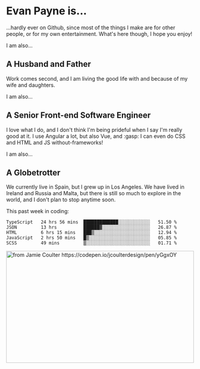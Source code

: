 # Evan Payne is...
...hardly ever on Github, since most of the things I make are for other people, or for my own entertainment.  What's here though, I hope you enjoy!

I am also...
## A Husband and Father
Work comes second, and I am living the good life with and because of my wife and daughters.

I am also...
## A Senior Front-end Software Engineer
I love what I do, and I don't think I'm being prideful when I say I'm really good at it.  I use Angular a lot, but also Vue, and :gasp: I can even do CSS and HTML and JS without-frameworks!

I am also...
## A Globetrotter
We currently live in Spain, but I grew up in Los Angeles.  We have lived in Ireland and Russia and Malta, but there is still so much to explore in the world, and I don't plan to stop anytime soon.

This past week in coding:
<!--START_SECTION:waka-->
```text
TypeScript   24 hrs 56 mins  █████████████░░░░░░░░░░░░   51.50 % 
JSON         13 hrs          ██████▓░░░░░░░░░░░░░░░░░░   26.87 % 
HTML         6 hrs 15 mins   ███▒░░░░░░░░░░░░░░░░░░░░░   12.94 % 
JavaScript   2 hrs 50 mins   █▒░░░░░░░░░░░░░░░░░░░░░░░   05.85 % 
SCSS         49 mins         ▒░░░░░░░░░░░░░░░░░░░░░░░░   01.71 % 
```
<!--END_SECTION:waka-->


<img alt="from Jamie Coulter https://codepen.io/jcoulterdesign/pen/yGgxOY" src="./solar.svg" width="100%" height="300"/>
